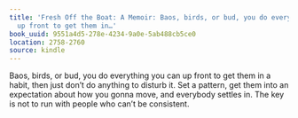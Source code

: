```yaml
---
title: 'Fresh Off the Boat: A Memoir: Baos, birds, or bud, you do everything you can
  up front to get them in…'
book_uuid: 9551a4d5-278e-4234-9a0e-5ab488cb5ce0
location: 2758-2760
source: kindle
---
```


Baos, birds, or bud, you do everything you can up front to get them in a habit, then just don’t do anything to disturb it. Set a pattern, get them into an expectation about how you gonna move, and everybody settles in. The key is not to run with people who can’t be consistent.